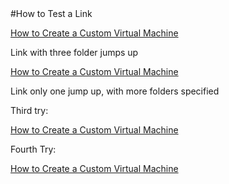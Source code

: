<properties umbracoNaviHide="0" pageTitle="How to Test a Link" title="How to Test a Link" metaKeywords="" description="" linkid="devnav-manage-services-cloud-services-link-testing" urlDisplayName="Cloud Services" headerExpose="" footerExpose="" disqusComments="1" writer="ryanwi" />
#How to Test a Link

[How to Create a Custom Virtual Machine](../../../Windows/HowTo/howto-custom-create-vm.md)

Link with three folder jumps up


[How to Create a Custom Virtual Machine](./ITPro/Windows/HowTo/howto-custom-create-vm.md)

Link only one jump up, with more folders specified

Third try:

[How to Create a Custom Virtual Machine](/ITPro/Windows/HowTo/howto-custom-create-vm.md)

Fourth Try:

[How to Create a Custom Virtual Machine](../../Windows/HowTo/howto-custom-create-vm.md)




